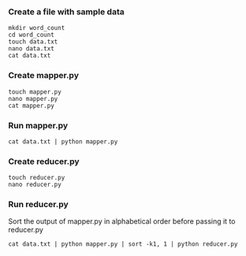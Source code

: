 ### Create a file with sample data

```
mkdir word_count
cd word_count
touch data.txt
nano data.txt
cat data.txt
```

### Create mapper.py

```
touch mapper.py
nano mapper.py
cat mapper.py
```

### Run mapper.py

```
cat data.txt | python mapper.py
```

### Create reducer.py

```
touch reducer.py
nano reducer.py
```

### Run reducer.py

Sort the output of mapper.py in alphabetical order before passing it to reducer.py

```
cat data.txt | python mapper.py | sort -k1, 1 | python reducer.py
```
